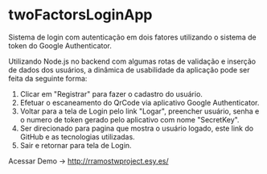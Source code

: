 # twoFactorsLoginApp
Sistema de login com autenticação em dois fatores utilizando o sistema de token do Google Authenticator.

Utilizando Node.js no backend com algumas rotas de validação e inserção de dados dos usuários, a dinâmica de usabilidade da aplicação pode ser feita da seguinte forma:

1. Clicar em "Registrar" para fazer o cadastro do usuário.
2. Efetuar o escaneamento do QrCode via aplicativo Google Authenticator.
3. Voltar para a tela de Login pelo link "Logar", preencher usuário, senha e o numero de token gerado pelo aplicativo com nome "SecretKey".
4. Ser direcionado para pagina que mostra o usuário logado, este link do GitHub e as tecnologias utilizadas.
5. Sair e retornar para tela de Login.

Acessar Demo -> http://rramostwproject.esy.es/



